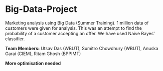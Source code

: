 # Big-Data-Project
Marketing analysis using Big Data (Summer Training).
1 million data of customers were given for analysis. 
This was an attempt to find the probability of a customer accepting an offer. 
We have used Naive Bayes' classifier.

**Team Members:**
Utsav Das (WBUT),
Sumitro Chowdhury (WBUT),
Anuska Garai (CIEM),
Ritam Ghosh (BPPIMT)

**More optimisation needed**


